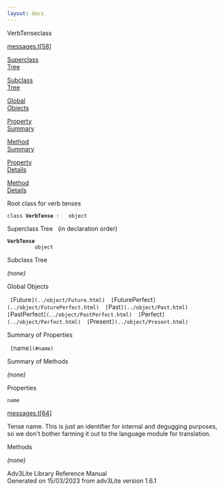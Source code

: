 ```yaml
---
layout: docs
---
```

<span class="title">VerbTense</span><span class="type">class</span>

[messages.t](../file/messages.t.html)\[[58](../source/messages.t.html#58)\]

[Superclass  
Tree](#_SuperClassTree_)

[Subclass  
Tree](#_SubClassTree_)

[Global  
Objects](#_ObjectSummary_)

[Property  
Summary](#_PropSummary_)

[Method  
Summary](#_MethodSummary_)

[Property  
Details](#_Properties_)

[Method  
Details](#_Methods_)

<div class="fdesc">

Root class for verb tenses

`class `**`VerbTense`**` :   object`

</div>

<span id="_SuperClassTree_"></span>

<div class="mjhd">

<span class="hdln">Superclass Tree</span>   (in declaration order)

</div>

**`VerbTense`**  
`         object`  
<span id="_SubClassTree_"></span>

<div class="mjhd">

<span class="hdln">Subclass Tree</span>  

</div>

*(none)* <span id="_ObjectSummary_"></span>

<div class="mjhd">

<span class="hdln">Global Objects</span>  

</div>

` [`Future`](../object/Future.html)  [`FuturePerfect`](../object/FuturePerfect.html)  [`Past`](../object/Past.html)  [`PastPerfect`](../object/PastPerfect.html)  [`Perfect`](../object/Perfect.html)  [`Present`](../object/Present.html)  `
<span id="_PropSummary_"></span>

<div class="mjhd">

<span class="hdln">Summary of Properties</span>  

</div>

` [`name`](#name)  `

<span id="_MethodSummary_"></span>

<div class="mjhd">

<span class="hdln">Summary of Methods</span>  

</div>



*(none)* <span id="_Properties_"></span>

<div class="mjhd">

<span class="hdln">Properties</span>  

</div>

<span id="name"></span>

`name`

[messages.t](../file/messages.t.html)\[[64](../source/messages.t.html#64)\]

<div class="desc">

Tense name. This is just an identifier for internal and degugging
purposes, so we don't bother farming it out to the language module for
translation.

</div>

<span id="_Methods_"></span>

<div class="mjhd">

<span class="hdln">Methods</span>  

</div>

*(none)*

<div class="ftr">

Adv3Lite Library Reference Manual  
Generated on 15/03/2023 from adv3Lite version 1.6.1

</div>
